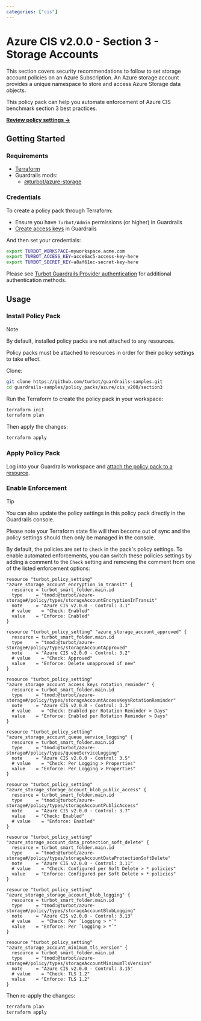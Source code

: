 ```yaml
---
categories: ["cis"]
---
```


# Azure CIS v2.0.0 - Section 3 - Storage Accounts

This section covers security recommendations to follow to set storage account policies on an Azure Subscription. An Azure storage account provides a unique namespace to store and access Azure Storage data objects.

This policy pack can help you automate enforcement of Azure CIS benchmark section 3 best practices.

**[Review policy settings →](https://hub-guardrails-turbot-com-git-development-turbot.vercel.app/policy-packs/azure/cis_v200/section3/settings)**

## Getting Started

### Requirements

- [Terraform](https://developer.hashicorp.com/terraform/tutorials/azure-get-started/install-cli)
- Guardrails mods:
  - [@turbot/azure-storage](https://hub-guardrails-turbot-com-git-development-turbot.vercel.app/azure/mods/azure-storage)

### Credentials

To create a policy pack through Terraform:

- Ensure you have `Turbot/Admin` permissions (or higher) in Guardrails
- [Create access keys](https://turbot.com/guardrails/docs/guides/iam/access-keys#generate-a-new-guardrails-api-access-key) in Guardrails

And then set your credentials:

```sh
export TURBOT_WORKSPACE=myworkspace.acme.com
export TURBOT_ACCESS_KEY=acce6ac5-access-key-here
export TURBOT_SECRET_KEY=a8af61ec-secret-key-here
```

Please see [Turbot Guardrails Provider authentication](https://registry.terraform.io/providers/turbot/turbot/latest/docs#authentication) for additional authentication methods.

## Usage

### Install Policy Pack

> [!NOTE]
> By default, installed policy packs are not attached to any resources.
>
> Policy packs must be attached to resources in order for their policy settings to take effect.

Clone:

```sh
git clone https://github.com/turbot/guardrails-samples.git
cd guardrails-samples/policy_packs/azure/cis_v200/section3
```

Run the Terraform to create the policy pack in your workspace:

```sh
terraform init
terraform plan
```

Then apply the changes:

```sh
terraform apply
```

### Apply Policy Pack

Log into your Guardrails workspace and [attach the policy pack to a resource](https://turbot.com/guardrails/docs/guides/working-with-folders/smart#attach-a-smart-folder-to-a-resource).

### Enable Enforcement

> [!TIP]
> You can also update the policy settings in this policy pack directly in the Guardrails console.
>
> Please note your Terraform state file will then become out of sync and the policy settings should then only be managed in the console.

By default, the policies are set to `Check` in the pack's policy settings. To enable automated enforcements, you can switch these policies settings by adding a comment to the `Check` setting and removing the comment from one of the listed enforcement options:

```hcl
resource "turbot_policy_setting" "azure_storage_account_encryption_in_transit" {
  resource = turbot_smart_folder.main.id
  type     = "tmod:@turbot/azure-storage#/policy/types/storageAccountEncryptionInTransit"
  note     = "Azure CIS v2.0.0 - Control: 3.1"
  # value    = "Check: Enabled"
  value    = "Enforce: Enabled"
}

resource "turbot_policy_setting" "azure_storage_account_approved" {
  resource = turbot_smart_folder.main.id
  type     = "tmod:@turbot/azure-storage#/policy/types/storageAccountApproved"
  note     = "Azure CIS v2.0.0 - Control: 3.2"
  # value    = "Check: Approved"
  value    = "Enforce: Delete unapproved if new"
}

resource "turbot_policy_setting" "azure_storage_account_access_keys_rotation_reminder" {
  resource = turbot_smart_folder.main.id
  type     = "tmod:@turbot/azure-storage#/policy/types/storageAccountAccessKeysRotationReminder"
  note     = "Azure CIS v2.0.0 - Control: 3.3"
  # value    = "Check: Enabled per Rotation Reminder > Days"
  value    = "Enforce: Enabled per Rotation Reminder > Days"
}

resource "turbot_policy_setting" "azure_storage_account_queue_service_logging" {
  resource = turbot_smart_folder.main.id
  type     = "tmod:@turbot/azure-storage#/policy/types/queueServiceLogging"
  note     = "Azure CIS v2.0.0 - Control: 3.5"
  # value    = "Check: Per Logging > Properties"
  value    = "Enforce: Per Logging > Properties"
}

resource "turbot_policy_setting" "azure_storage_storage_account_blob_public_access" {
  resource = turbot_smart_folder.main.id
  type     = "tmod:@turbot/azure-storage#/policy/types/storageAccountPublicAccess"
  note     = "Azure CIS v2.0.0 - Control: 3.7"
  value    = "Check: Enabled"
  # value    = "Enforce: Enabled"
}

resource "turbot_policy_setting" "azure_storage_account_data_protection_soft_delete" {
  resource = turbot_smart_folder.main.id
  type     = "tmod:@turbot/azure-storage#/policy/types/storageAccountDataProtectionSoftDelete"
  note     = "Azure CIS v2.0.0 - Control: 3.11"
  # value    = "Check: Configured per Soft Delete > * policies"
  value    = "Enforce: Configured per Soft Delete > * policies"
}

resource "turbot_policy_setting" "azure_storage_storage_account_blob_logging" {
  resource = turbot_smart_folder.main.id
  type     = "tmod:@turbot/azure-storage#/policy/types/storageAccountBlobLogging"
  note     = "Azure CIS v2.0.0 - Control: 3.13"
  # value    = "Check: Per `Logging > *`"
  value    = "Enforce: Per `Logging > *`"
}

resource "turbot_policy_setting" "azure_storage_account_minimum_tls_version" {
  resource = turbot_smart_folder.main.id
  type     = "tmod:@turbot/azure-storage#/policy/types/storageAccountMinimumTlsVersion"
  note     = "Azure CIS v2.0.0 - Control: 3.15"
  # value    = "Check: TLS 1.2"
  value    = "Enforce: TLS 1.2"
}
```

Then re-apply the changes:

```sh
terraform plan
terraform apply
```
